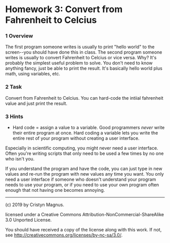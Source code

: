 # Homework 3: Convert from Fahrenheit to Celcius


### 1 Overview

The first program someone writes is usually to print "hello world" 
to the screen--you should have done this in class. The second program 
someone writes is usually to convert Fahrenheit to Celcius or vice 
versa. Why? It's probably the simplest useful problem to solve. You
don't need to know anything fancy, just be able to print the result.
It's basically hello world plus math, using variables, etc.

### 2 Task

Convert from Fahrenheit to Celcius. You can hard-code the intiial
fahrenheit value and just print the result.

### 3 Hints

 * Hard code = assign a value to a variable. Good programmers *never*
 write their entire program at once. Hard coding a variable lets you
 write the entire rest of your program without creating a user interface.

 Especially in scientific computing, you might never need a user interface.
 Often you're writing scripts that only need to be used a few times by no
 one who isn't you.


 If you understand the program and have the code, you can
 just type in new values and re-run the program with new values any time you
 want. You only need a user interface if someone who doesn't understand your 
 program needs to use your program, or if you need to use your own program
 often enough that not having one becomes annoying. 

---
(c) 2019 by Cristyn Magnus.

licensed under a
Creative Commons Attribution-NonCommercial-ShareAlike 3.0 Unported License.

You should have received a copy of the license along with this
work.  If not, see http://creativecommons.org/licenses/by-nc-sa/3.0/.